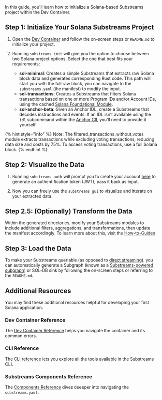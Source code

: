 In this guide, you'll learn how to initialize a Solana-based Substreams project within the Dev Container.

## Step 1: Initialize Your Solana Substreams Project

1. Open the [Dev Container](https://github.com/streamingfast/substreams-starter) and follow the on-screen steps or `README.md` to initialize your project.

2. Running `substreams init` will give you the option to choose between two Solana project options. Select the one that best fits your requirements:
    - **sol-minimal**: Creates a simple Substreams that extracts raw Solana block data and generates corresponding Rust code. This path will start you with the full raw block, you can navigate to the `substreams.yaml` (the manifest) to modify the input.
    - **sol-transactions**: Creates a Substreams that filters Solana transactions based on one or more Program IDs and/or Account IDs, using the cached [Solana Foundational Module](https://substreams.dev/streamingfast/solana-common/v0.3.0).
    - **sol-anchor-beta**: Given an Anchor IDL, create a Substreams that decodes instructions and events. If an IDL isn’t available using the `idl` subcommand within the [Anchor ClI](https://www.anchor-lang.com/docs/cli), you’ll need to provide it yourself.

{% hint style="info" %} 
Note: The filtered_transactions_without_votes module extracts transactions while excluding voting transactions, reducing data size and costs by 75%. To access voting transactions, use a full Solana block.
{% endhint %}
    
## Step 2: Visualize the Data

1. Running `substreams auth` will prompt you to create your account [here](https://thegraph.market/) to generate an authentification token (JWT), pass it back as input.

2. Now you can freely use the `substreams gui` to visualize and itterate on your extracted data.

## Step 2.5: (Optionally) Transform the Data 

Within the generated directories, modify your Substreams modules to include additional filters, aggregations, and transformations, then update the manifest accordingly. To learn more about this, visit the [How-to-Guides](../how-to-guides/develop-your-own-substreams/solana/solana.md)

## Step 3: Load the Data

To make your Substreams queriable (as opposed to [direct streaming](../how-to-guides/sinks/stream/stream.md)), you can automatically generate a Subgraph (known as a [Substreams-powered subgraph](https://thegraph.com/docs/en/sps/introduction/)) or SQL-DB sink by following the on-screen steps or referring to the `README.md`. 

## Additional Resources

You may find these additional resources helpful for developing your first Solana application.

### Dev Container Reference

The [Dev Container Reference](../references/devcontainer-ref.md) helps you navigate the container and its common errors. 

### CLI Reference

The [CLI reference](../references/cli/command-line-interface.md) lets you explore all the tools available in the Substreams CLI.

### Substreams Components Reference

The [Components Reference](../references/substreams-components/) dives deeeper into navigating the `substreams.yaml`.

